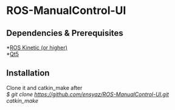 # ROS-ManualControl-UI
## Dependencies & Prerequisites
*[ROS Kinetic (or higher)](http://wiki.ros.org/ROS/Installation)\
*[Qt5](https://www.qt.io/download)
## Installation
Clone it and catkin_make after\
_$ git clone https://github.com/ensyaz/ROS-ManualControl-UI.git_ <br/>
_catkin_make_


